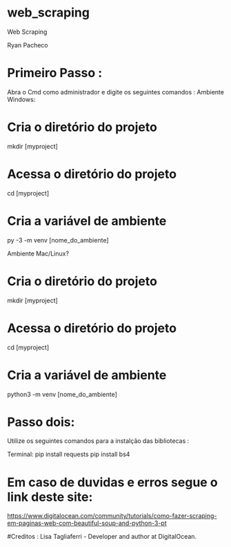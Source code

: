 # web_scraping
Web Scraping 

Ryan Pacheco

# Primeiro Passo :

Abra o Cmd como administrador e digite os seguintes comandos :
  Ambiente Windows:
  # Cria o diretório do projeto
  mkdir [myproject]

  # Acessa o diretório do projeto
  cd [myproject]

  # Cria a variável de ambiente
  py -3 -m venv [nome_do_ambiente]


  Ambiente Mac/Linux?
  
  # Cria o diretório do projeto
  mkdir [myproject]

  # Acessa o diretório do projeto
  cd [myproject]

  # Cria a variável de ambiente
  python3 -m venv [nome_do_ambiente]



# Passo dois:

Utilize os seguintes comandos para a instalção das bibliotecas :

Terminal:
pip install requests
pip install bs4







# Em caso de duvidas e erros segue o link deste site:
https://www.digitalocean.com/community/tutorials/como-fazer-scraping-em-paginas-web-com-beautiful-soup-and-python-3-pt










#Creditos : Lisa Tagliaferri - Developer and author at DigitalOcean.

